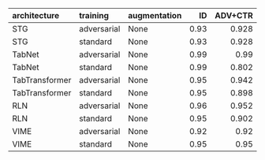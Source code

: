 | architecture   | training    | augmentation   |       ID |   ADV+CTR |       ADV |        auc |     accuracy |    precision |        recall |          mcc |
|:---------------|:------------|:---------------|---------:|----------:|----------:|-----------:|-------------:|-------------:|--------------:|-------------:|
| STG            | adversarial | None           | 0.93     | 0.928     | 0.93      | nan        | nan          | nan          | nan           | nan          |
| STG            | standard    | None           | 0.93     | 0.928     | 0.93      |   0.990667 |   0.948825   |   0.968968   |   0.929315    |   0.898475   |
| TabNet         | adversarial | None           | 0.99     | 0.99      | 0.99      | nan        | nan          | nan          | nan           | nan          |
| TabNet         | standard    | None           | 0.99     | 0.802     | 0.99      |   0.994411 |   0.967779   |   0.963208   |   0.973958    |   0.935581   |
| TabTransformer | adversarial | None           | 0.95     | 0.942     | 0.95      | nan        | nan          | nan          | nan           | nan          |
| TabTransformer | standard    | None           | 0.95     | 0.898     | 0.95      |   0.994087 |   0.974602   |   0.983346   |   0.966518    |   0.949347   |
| RLN            | adversarial | None           | 0.96     | 0.952     | 0.96      | nan        | nan          | nan          | nan           | nan          |
| RLN            | standard    | None           | 0.95     | 0.902     | 0.95      |   0.992613 |   0.970811   |   0.978113   |   0.964286    |   0.941715   |
| VIME           | adversarial | None           | 0.92     | 0.92      | 0.92      | nan        | nan          | nan          | nan           | nan          |
| VIME           | standard    | None           | 0.95     | 0.95      | 0.95      |   0.989255 |   0.95489    |   0.960873   |   0.950149    |   0.909826   |
